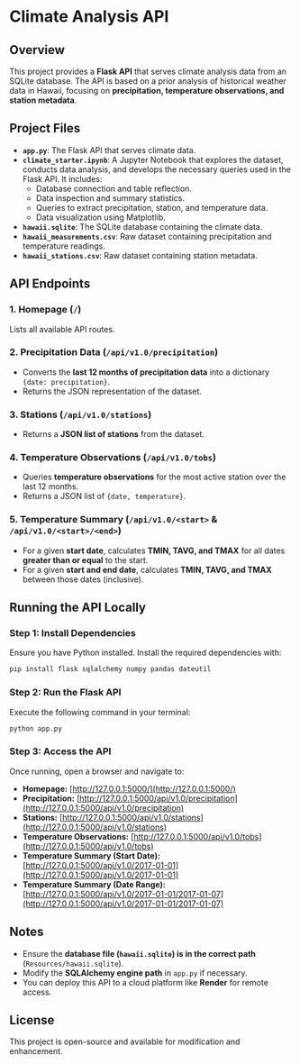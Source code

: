 # Climate Analysis API

## Overview
This project provides a **Flask API** that serves climate analysis data from an SQLite database. The API is based on a prior analysis of historical weather data in Hawaii, focusing on **precipitation, temperature observations, and station metadata**.

## Project Files
- **`app.py`**: The Flask API that serves climate data.
- **`climate_starter.ipynb`**: A Jupyter Notebook that explores the dataset, conducts data analysis, and develops the necessary queries used in the Flask API. It includes:
  - Database connection and table reflection.
  - Data inspection and summary statistics.
  - Queries to extract precipitation, station, and temperature data.
  - Data visualization using Matplotlib.
- **`hawaii.sqlite`**: The SQLite database containing the climate data.
- **`hawaii_measurements.csv`**: Raw dataset containing precipitation and temperature readings.
- **`hawaii_stations.csv`**: Raw dataset containing station metadata.

## API Endpoints

### 1. Homepage (`/`)
Lists all available API routes.

### 2. Precipitation Data (`/api/v1.0/precipitation`)
- Converts the **last 12 months of precipitation data** into a dictionary `{date: precipitation}`.
- Returns the JSON representation of the dataset.

### 3. Stations (`/api/v1.0/stations`)
- Returns a **JSON list of stations** from the dataset.

### 4. Temperature Observations (`/api/v1.0/tobs`)
- Queries **temperature observations** for the most active station over the last 12 months.
- Returns a JSON list of `{date, temperature}`.

### 5. Temperature Summary (`/api/v1.0/<start>` & `/api/v1.0/<start>/<end>`)
- For a given **start date**, calculates **TMIN, TAVG, and TMAX** for all dates **greater than or equal** to the start.
- For a given **start and end date**, calculates **TMIN, TAVG, and TMAX** between those dates (inclusive).

## Running the API Locally

### **Step 1: Install Dependencies**
Ensure you have Python installed. Install the required dependencies with:
```sh
pip install flask sqlalchemy numpy pandas dateutil
```

### **Step 2: Run the Flask API**
Execute the following command in your terminal:
```sh
python app.py
```

### **Step 3: Access the API**
Once running, open a browser and navigate to:
- **Homepage:** [http://127.0.0.1:5000/](http://127.0.0.1:5000/)
- **Precipitation:** [http://127.0.0.1:5000/api/v1.0/precipitation](http://127.0.0.1:5000/api/v1.0/precipitation)
- **Stations:** [http://127.0.0.1:5000/api/v1.0/stations](http://127.0.0.1:5000/api/v1.0/stations)
- **Temperature Observations:** [http://127.0.0.1:5000/api/v1.0/tobs](http://127.0.0.1:5000/api/v1.0/tobs)
- **Temperature Summary (Start Date):** [http://127.0.0.1:5000/api/v1.0/2017-01-01](http://127.0.0.1:5000/api/v1.0/2017-01-01)
- **Temperature Summary (Date Range):** [http://127.0.0.1:5000/api/v1.0/2017-01-01/2017-01-07](http://127.0.0.1:5000/api/v1.0/2017-01-01/2017-01-07)

## Notes
- Ensure the **database file (`hawaii.sqlite`) is in the correct path** (`Resources/hawaii.sqlite`).
- Modify the **SQLAlchemy engine path** in `app.py` if necessary.
- You can deploy this API to a cloud platform like **Render** for remote access.

## License
This project is open-source and available for modification and enhancement.
